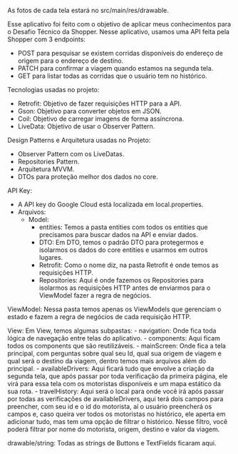 As fotos de cada tela estará no src/main/res/drawable.

Esse aplicativo foi feito com o objetivo de aplicar meus conhecimentos para o Desafio Técnico da Shopper. Nesse aplicativo, usamos uma API feita pela Shopper com 3 endpoints:

- POST para pesquisar se existem corridas disponíveis do endereço de origem para o endereço de destino.
- PATCH para confirmar a viagem quando estamos na segunda tela.
- GET para listar todas as corridas que o usuário tem no histórico.

Tecnologias usadas no projeto:

- Retrofit: Objetivo de fazer requisições HTTP para a API.
- Gson: Objetivo para converter objetos em JSON.
- Coil: Objetivo de carregar imagens de forma assíncrona.
- LiveData: Objetivo de usar o Observer Pattern.

Design Patterns e Arquitetura usadas no Projeto:
- Observer Pattern com os LiveDatas.
- Repositories Pattern.
- Arquitetura MVVM.
- DTOs para proteção melhor dos dados no core.

API Key:
- A API key do Google Cloud está localizada em local.properties.
- Arquivos:
  - Model:
     - entities: Temos a pasta entities com todos os entities que precisamos para buscar dados na API e enviar dados.
     - DTO: Em DTO, temos o padrão DTO para protegermos e isolarmos os dados do core entities e usarmos em outros lugares.
     - Retrofit: Como o nome diz, na pasta Retrofit é onde temos as requisições HTTP.
     - Repositories: Aqui é onde fazemos os Repositories para isolarmos as requisições HTTP antes de enviarmos para o ViewModel fazer a regra de negócios.

ViewModel: Nessa pasta temos apenas os ViewModels que gerenciam o estado e fazem a regra de negócios de cada requisição HTTP.

View: Em View, temos algumas subpastas:
    - navigation: Onde fica toda lógica de navegação entre telas do aplicativo.
    - components: Aqui ficam todos os components que são reutilizáveis.
    - mainScreen: Onde fica a tela principal, com perguntas sobre qual seu Id, qual sua origem de viagem e qual será o destino da viagem, dentro temos mais arquivos além do principal.
    - availableDrivers: Aqui ficará tudo que envolve a criação da segunda tela, que após passar por toda verificação da primeira página, ele virá para essa tela com os motoristas disponíveis e um mapa estático da sua rota.
    - travelHistory: Aqui será o local para onde você irá após passar por todas as verificações de availableDrivers, aqui terá dois campos para preencher, com seu id e o id do motorista, aí o usuário preencherá os campos e, caso queira ver todos os motoristas no histórico, ele aperta em adicionar tudo, mas tem uma opção de filtrar o histórico. Nesse filtro, você poderá filtrar por nome do motorista, origem, destino e valor da viagem.

drawable/string: Todas as strings de Buttons e TextFields ficaram aqui.

